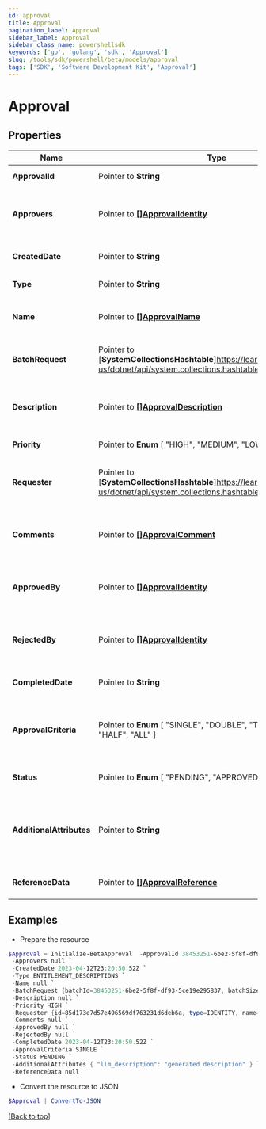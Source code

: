 ```yaml
---
id: approval
title: Approval
pagination_label: Approval
sidebar_label: Approval
sidebar_class_name: powershellsdk
keywords: ['go', 'golang', 'sdk', 'Approval'] 
slug: /tools/sdk/powershell/beta/models/approval
tags: ['SDK', 'Software Development Kit', 'Approval']
---
```



# Approval

## Properties

Name | Type | Description | Notes
------------ | ------------- | ------------- | -------------
**ApprovalId** |  Pointer to **String** | The Approval ID | [optional] 
**Approvers** |  Pointer to [**[]ApprovalIdentity**](approval-identity) | Object representation of an approver of an approval | [optional] 
**CreatedDate** |  Pointer to **String** | Date the approval was created | [optional] 
**Type** |  Pointer to **String** | Type of approval | [optional] 
**Name** |  Pointer to [**[]ApprovalName**](approval-name) | The name of the approval for a given locale | [optional] 
**BatchRequest** |  Pointer to [**SystemCollectionsHashtable**]https://learn.microsoft.com/en-us/dotnet/api/system.collections.hashtable?view=net-8.0 | The name of the approval for a given locale | [optional] 
**Description** |  Pointer to [**[]ApprovalDescription**](approval-description) | The description of the approval for a given locale | [optional] 
**Priority** |  Pointer to  **Enum** [  "HIGH",    "MEDIUM",    "LOW" ] | The priority of the approval | [optional] 
**Requester** |  Pointer to [**SystemCollectionsHashtable**]https://learn.microsoft.com/en-us/dotnet/api/system.collections.hashtable?view=net-8.0 | Object representation of the requester of the approval | [optional] 
**Comments** |  Pointer to [**[]ApprovalComment**](approval-comment) | Object representation of a comment on the approval | [optional] 
**ApprovedBy** |  Pointer to [**[]ApprovalIdentity**](approval-identity) | Array of approvers who have approved the approval | [optional] 
**RejectedBy** |  Pointer to [**[]ApprovalIdentity**](approval-identity) | Array of approvers who have rejected the approval | [optional] 
**CompletedDate** |  Pointer to **String** | Date the approval was completed | [optional] 
**ApprovalCriteria** |  Pointer to  **Enum** [  "SINGLE",    "DOUBLE",    "TRIPLE",    "QUARTER",    "HALF",    "ALL" ] | Criteria that needs to be met for an approval to be marked as approved | [optional] 
**Status** |  Pointer to  **Enum** [  "PENDING",    "APPROVED",    "REJECTED" ] | The current status of the approval | [optional] 
**AdditionalAttributes** |  Pointer to **String** | Json string representing additional attributes known about the object to be approved. | [optional] 
**ReferenceData** |  Pointer to [**[]ApprovalReference**](approval-reference) | Reference data related to the approval | [optional] 

## Examples

- Prepare the resource
```powershell
$Approval = Initialize-BetaApproval  -ApprovalId 38453251-6be2-5f8f-df93-5ce19e295837 `
 -Approvers null `
 -CreatedDate 2023-04-12T23:20:50.52Z `
 -Type ENTITLEMENT_DESCRIPTIONS `
 -Name null `
 -BatchRequest {batchId=38453251-6be2-5f8f-df93-5ce19e295837, batchSize=100} `
 -Description null `
 -Priority HIGH `
 -Requester {id=85d173e7d57e496569df763231d6deb6a, type=IDENTITY, name=John Doe} `
 -Comments null `
 -ApprovedBy null `
 -RejectedBy null `
 -CompletedDate 2023-04-12T23:20:50.52Z `
 -ApprovalCriteria SINGLE `
 -Status PENDING `
 -AdditionalAttributes { "llm_description": "generated description" } `
 -ReferenceData null
```

- Convert the resource to JSON
```powershell
$Approval | ConvertTo-JSON
```


[[Back to top]](#) 

